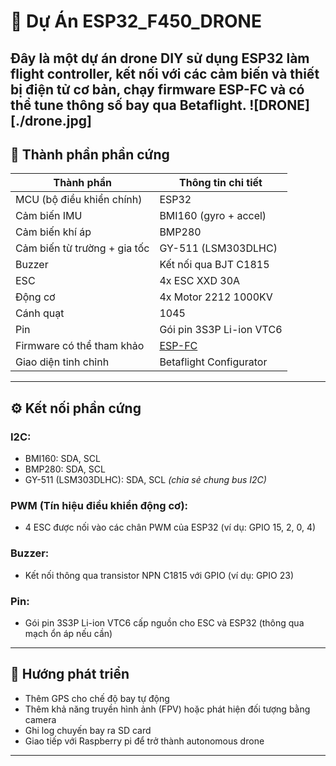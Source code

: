 # 🚁 Dự Án ESP32_F450_DRONE

Đây là một dự án drone DIY sử dụng **ESP32** làm flight controller, kết nối với các cảm biến và thiết bị điện tử cơ bản, chạy firmware **ESP-FC** và có thể **tune thông số bay qua Betaflight**.
![DRONE][./drone.jpg]
---

## 🧩 Thành phần phần cứng

| Thành phần                 | Thông tin chi tiết |
|---------------------------|---------------------|
| MCU (bộ điều khiển chính) | ESP32               |
| Cảm biến IMU              | BMI160 (gyro + accel) |
| Cảm biến khí áp           | BMP280              |
| Cảm biến từ trường + gia tốc | GY-511 (LSM303DLHC) |
| Buzzer                    | Kết nối qua BJT C1815 |
| ESC                       | 4x ESC XXD 30A       |
| Động cơ                   | 4x Motor 2212 1000KV |
| Cánh quạt                 | 1045                |
| Pin                       | Gói pin 3S3P Li-ion VTC6 |
| Firmware có thể tham khảo | [ESP-FC](https://github.com/rtlopez/esp-fc) |
| Giao diện tinh chỉnh      | Betaflight Configurator |

---

## ⚙️ Kết nối phần cứng

### I2C:
- BMI160: SDA, SCL
- BMP280: SDA, SCL
- GY-511 (LSM303DLHC): SDA, SCL *(chia sẻ chung bus I2C)*

### PWM (Tín hiệu điều khiển động cơ):
- 4 ESC được nối vào các chân PWM của ESP32 (ví dụ: GPIO 15, 2, 0, 4)

### Buzzer:
- Kết nối thông qua transistor NPN C1815 với GPIO (ví dụ: GPIO 23)

### Pin:
- Gói pin 3S3P Li-ion VTC6 cấp nguồn cho ESC và ESP32 (thông qua mạch ổn áp nếu cần)

---

## 🛫 Hướng phát triển

- Thêm GPS cho chế độ bay tự động
- Thêm khả năng truyền hình ảnh (FPV) hoặc phát hiện đối tượng bằng camera
- Ghi log chuyến bay ra SD card
- Giao tiếp với Raspberry pi để trở thành autonomous drone
---
